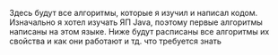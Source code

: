 Здесь будут все алгоритмы, которые я изучил и написал кодом. Изначально я хотел изучать ЯП Java, поэтому первые алгоритмы написаны на этом языке. Ниже будут расписаны все алгоритмы их свойства и как они работают и тд. что требуется знать
